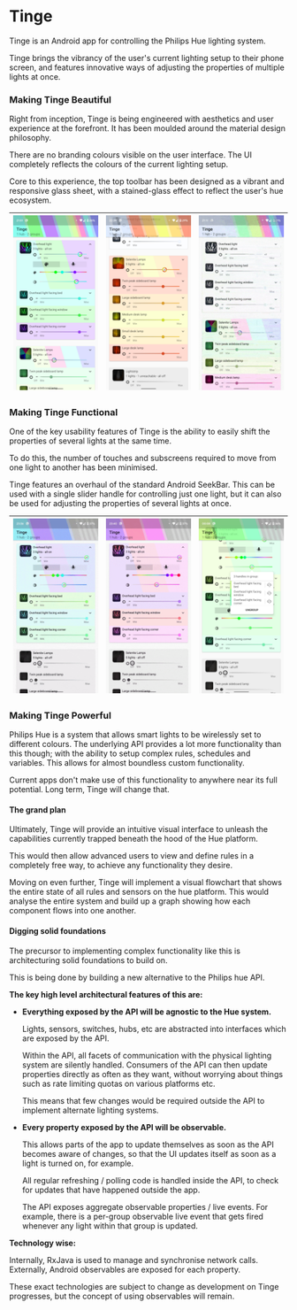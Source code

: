 # Tinge
Tinge is an Android app for controlling the Philips Hue lighting system.

Tinge brings the vibrancy of the user's current lighting setup to their
phone screen, and features innovative ways of adjusting the properties
of multiple lights at once.


### Making Tinge Beautiful

Right from inception, Tinge is being engineered with aesthetics and user
experience at the forefront. It has been moulded around the material
design philosophy. 

There are no branding colours visible on the user interface. The UI
completely reflects the colours of the current lighting setup.

Core to this experience, the top toolbar has been designed as a vibrant
and responsive glass sheet, with a stained-glass effect to reflect the
user's hue ecosystem.

![](/documentation/assets/glass_toolbar_1.png)|![](/documentation/assets/glass_toolbar_2.png)|![](/documentation/assets/glass_toolbar_animation.gif)
| ------------- | ------------- | ------------- |


### Making Tinge Functional

One of the key usability features of Tinge is the ability to easily
shift the properties of several lights at the same time. 

To do this, the number of touches and subscreens required to move from
one light to another has been minimised.

Tinge features an overhaul of the standard Android SeekBar. This can be
used with a single slider handle for controlling just one light, but it
can also be used for adjusting the properties of several lights at once.

![](/documentation/assets/slider_moving_animation.gif)|![](/documentation/assets/slider_grouping_animation.gif)|![](/documentation/assets/slider_group_popup.png)
| ------------- | ------------- | ------------- |


### Making Tinge Powerful

Philips Hue is a system that allows smart lights to be wirelessly set to
different colours. The underlying API provides a lot more functionality
than this though; with the ability to setup complex rules, schedules and
variables. This allows for almost boundless custom functionality.

Current apps don't make use of this functionality to anywhere near its
full potential. Long term, Tinge will change that.

#### The grand plan

Ultimately, Tinge will provide an intuitive visual interface to unleash
the capabilities currently trapped beneath the hood of the Hue platform.

This would then allow advanced users to view and define rules in a
completely free way, to achieve any functionality they desire.

Moving on even further, Tinge will implement a visual flowchart that
shows the entire state of all rules and sensors on the hue platform.
This would analyse the entire system and build up a graph showing how
each component flows into one another.


#### Digging solid foundations

The precursor to implementing complex functionality like this is
architecturing solid foundations to build on.

This is being done by building a new alternative to the Philips hue API.

**The key high level architectural features of this are:**

* **Everything exposed by the API will be agnostic to the Hue system.**
  
  Lights, sensors, switches, hubs, etc are abstracted into interfaces
  which are exposed by the API.
  
  Within the API, all facets of communication with the physical lighting
  system are silently handled. Consumers of the API can then update
  properties directly as often as they want, without worrying about
  things such as rate limiting quotas on various platforms etc.
  
  This means that few changes would be required outside the API to
  implement alternate lighting systems.
  
* **Every property exposed by the API will be observable.**

  This allows parts of the app to update themselves as soon as the API
  becomes aware of changes, so that the UI updates itself as soon as a
  light is turned on, for example.
  
  All regular refreshing / polling code is handled inside the API, to
  check for updates that have happened outside the app.
  
  The API exposes aggregate observable properties / live events. For
  example, there is a per-group observable live event that gets fired
  whenever any light within that group is updated.
  
**Technology wise:**
  
Internally, RxJava is used to manage and synchronise network calls.
Externally, Android observables are exposed for each property.

These exact technologies are subject to change as development on Tinge
progresses, but the concept of using observables will remain.

